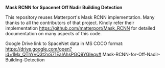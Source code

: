 **Mask RCNN for Spacenet Off Nadir Building Detection**

This repository reuses Matterport's Mask RCNN implementation. Many thanks to all the contributors of that project. Kindly refer their implementation https://github.com/matterport/Mask_RCNN for detailed documentation on many aspects of this code.

Google Drive link to SpaceNet data in MS COCO format: https://drive.google.com/open?id=1Mx_QThYvQ3t2vS71EaIAhsPGQ9YGIeqv# Mask-RCNN-for-Off-Nadir-Building-Detection
